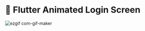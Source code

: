 # :art:   Flutter Animated Login Screen

![ezgif com-gif-maker](https://user-images.githubusercontent.com/38296077/200167519-277ed14a-16db-4e10-8969-d55134a2f090.gif)
